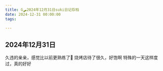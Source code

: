 ```yaml
---
title: G🛹2024年12月31日suki日记存档
date: 2024-12-31 00:00:00
tags:

---
```


## 2024年12月31日
久违的亲亲，感觉比以前更熟练了🥰
烧烤店待了很久，好饱啊
特殊的一天这样度过，真的好好